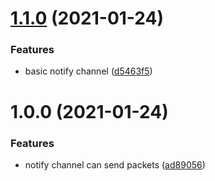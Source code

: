 # [1.1.0](https://github.com/MirrorNG/Momentum/compare/v1.0.0...v1.1.0) (2021-01-24)


### Features

* basic notify channel ([d5463f5](https://github.com/MirrorNG/Momentum/commit/d5463f539ea18e1277b75e6a755e68ee098410bc))

# 1.0.0 (2021-01-24)


### Features

* notify channel can send packets ([ad89056](https://github.com/MirrorNG/Momentum/commit/ad890569d009824c5ad3879d5779abd9a0f48a49))
